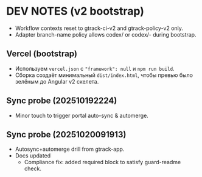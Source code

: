 # DEV NOTES (v2 bootstrap)
- Workflow contexts reset to gtrack-ci-v2 and gtrack-policy-v2 only.
- Adapter branch-name policy allows codex/<task> or codex/<task>-<yyyymmddHHMM> during bootstrap.

## Vercel (bootstrap)
- Используем `vercel.json` с `"framework": null` и `npm run build`.
- Сборка создаёт минимальный `dist/index.html`, чтобы превью было зелёным до Angular v2 скелета.

## Sync probe (202510192224)
- Minor touch to trigger portal auto-sync & automerge.

## Sync probe (20251020091913)
- Autosync+automerge drill from gtrack-app.
- Docs updated
  - Compliance fix: added required block to satisfy guard-readme check.
